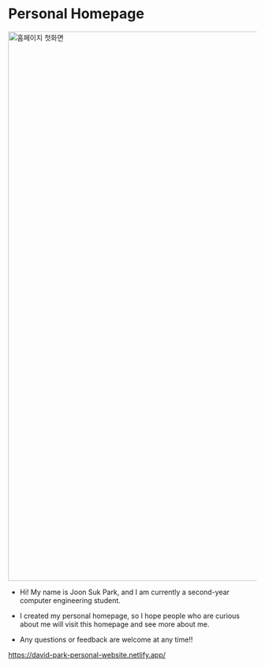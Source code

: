 # Personal Homepage

<img width="1111" alt="홈페이지 첫화면" src="https://github.com/ProgrammerDavid1/Personal-Homepage/assets/161571242/f3060f30-682e-40a8-a40b-6036ded00593">

- Hi! My name is Joon Suk Park, and I am currently a second-year computer engineering student.

- I created my personal homepage, so I hope people who are curious about me will visit this homepage and see more about me.

- Any questions or feedback are welcome at any time!!

https://david-park-personal-website.netlify.app/
